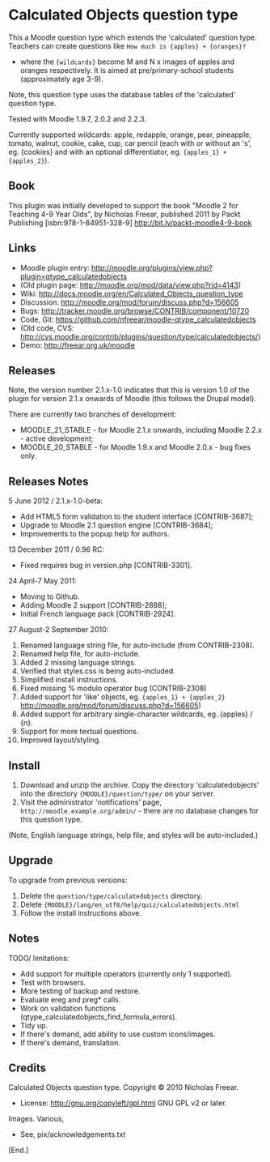 Calculated Objects question type
================================

This a Moodle question type which extends the 'calculated' question type.
Teachers can create questions like `How much is {apples} + {oranges}?`
- where the `{wildcards}` become M and N x images of apples and oranges respectively.
It is aimed at pre/primary-school students (approximately age 3-9).

Note, this question type uses the database tables of the 'calculated' question type.

Tested with Moodle 1.9.7, 2.0.2 and 2.2.3.


Currently supported wildcards:
 apple, redapple, orange, pear, pineapple, tomato, walnut, cookie, cake, cup, car pencil
(each with or without an 's', eg. {cookies} and with an optional differentiator, eg. `{apples_1} + {apples_2}`).


Book
----
This plugin was initially developed to support the book
"Moodle 2 for Teaching 4-9 Year Olds", by Nicholas Freear,
published 2011 by Packt Publishing [isbn:978-1-84951-328-9]
<http://bit.ly/packt-moodle4-9-book>


Links
-----
* Moodle plugin entry: <http://moodle.org/plugins/view.php?plugin=qtype_calculatedobjects>
* (Old plugin page: <http://moodle.org/mod/data/view.php?rid=4143>)
* Wiki: <http://docs.moodle.org/en/Calculated_Objects_question_type>
* Discussion: <http://moodle.org/mod/forum/discuss.php?d=156605>
* Bugs: <http://tracker.moodle.org/browse/CONTRIB/component/10720>
* Code, Git: <https://github.com/nfreear/moodle-qtype_calculatedobjects>
* (Old code, CVS: <http://cvs.moodle.org/contrib/plugins/question/type/calculatedobjects/>)
* Demo: <http://freear.org.uk/moodle>

Releases
--------
Note, the version number 2.1.x-1.0 indicates that this is version 1.0 of the
plugin for version 2.1.x onwards of Moodle (this follows the Drupal model).

There are currently two branches of development:

* MOODLE_21_STABLE - for Moodle 2.1.x onwards, including Moodle 2.2.x - active development;
* MOODLE_20_STABLE - for Moodle 1.9.x and Moodle 2.0.x - bug fixes only.

Releases Notes
--------------
5 June 2012 / 2.1.x-1.0-beta:

* Add HTML5 form validation to the student interface [CONTRIB-3687];
* Upgrade to Moodle 2.1 question engine [CONTRIB-3684];
* Improvements to the popup help for authors.

13 December 2011 / 0.96 RC:

* Fixed requires bug in version.php [CONTRIB-3301].

24 April-7 May 2011:

* Moving to Github.
* Adding Moodle 2 support [CONTRIB-2888];
* Initial French language pack [CONTRIB-2924].

27 August-2 September 2010:

1. Renamed language string file, for auto-include (from CONTRIB-2308).
2. Renamed help file, for auto-include.
3. Added 2 missing language strings.
4. Verified that styles.css is being auto-included.
5. Simplified install instructions.
6. Fixed missing % modulo operator bug (CONTRIB-2308)
7. Added support for 'like' objects, eg. `{apples_1} + {apples_2}` http://moodle.org/mod/forum/discuss.php?d=156605)
8. Added support for arbitrary single-character wildcards, eg. {apples} / {n}.
9. Support for more textual questions.
10. Improved layout/styling.

Install
-------
1. Download and unzip the archive. Copy the directory 'calculatedobjects' into the directory `{MOODLE}/question/type/` on your server.
2. Visit the administrator 'notifications' page, `http://moodle.example.org/admin/` - there are no database changes for this question type.

(Note, English language strings, help file, and styles will be auto-included.)

Upgrade
-------
To upgrade from previous versions:

1. Delete the `question/type/calculatedobjects` directory.
2. Delete `{MOODLE}/lang/en_utf8/help/quiz/calculatedobjects.html`
3. Follow the install instructions above.

Notes
-----
TODO/ limitations:

* Add support for multiple operators (currently only 1 supported).
* Test with browsers.
* More testing of backup and restore.
* Evaluate ereg and preg* calls.
* Work on validation functions (qtype_calculatedobjects_find_formula_errors).
* Tidy up.
* If there's demand, add ability to use custom icons/images.
* If there's demand, translation.

Credits
-------
Calculated Objects question type. Copyright © 2010 Nicholas Freear.

* License: <http://gnu.org/copyleft/gpl.html> GNU GPL v2 or later.

Images. Various,

* See, pix/acknowledgements.txt 


[End.]
